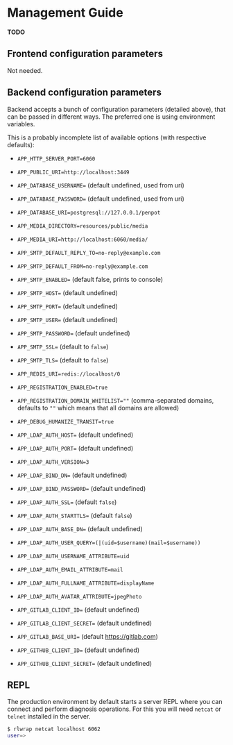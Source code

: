 # Management Guide #

**TODO**

## Frontend configuration parameters ##

Not needed.


## Backend configuration parameters ##

Backend accepts a bunch of configuration parameters (detailed above),
that can be passed in different ways. The preferred one is using
environment variables.

This is a probably incomplete list of available options (with
respective defaults):

- `APP_HTTP_SERVER_PORT=6060`
- `APP_PUBLIC_URI=http://localhost:3449`
- `APP_DATABASE_USERNAME=` (default undefined, used from uri)
- `APP_DATABASE_PASSWORD=` (default undefined, used from uri)
- `APP_DATABASE_URI=postgresql://127.0.0.1/penpot`
- `APP_MEDIA_DIRECTORY=resources/public/media`
- `APP_MEDIA_URI=http://localhost:6060/media/`
- `APP_SMTP_DEFAULT_REPLY_TO=no-reply@example.com`
- `APP_SMTP_DEFAULT_FROM=no-reply@example.com`
- `APP_SMTP_ENABLED=`  (default false, prints to console)
- `APP_SMTP_HOST=`     (default undefined)
- `APP_SMTP_PORT=`     (default undefined)
- `APP_SMTP_USER=`     (default undefined)
- `APP_SMTP_PASSWORD=` (default undefined)
- `APP_SMTP_SSL=`      (default to `false`)
- `APP_SMTP_TLS=`      (default to `false`)
- `APP_REDIS_URI=redis://localhost/0`
- `APP_REGISTRATION_ENABLED=true`
- `APP_REGISTRATION_DOMAIN_WHITELIST=""` (comma-separated domains, defaults to `""` which means that all domains are allowed)
- `APP_DEBUG_HUMANIZE_TRANSIT=true`

- `APP_LDAP_AUTH_HOST=`     (default undefined)
- `APP_LDAP_AUTH_PORT=`     (default undefined)
- `APP_LDAP_AUTH_VERSION=3`
- `APP_LDAP_BIND_DN=`       (default undefined)
- `APP_LDAP_BIND_PASSWORD=` (default undefined)
- `APP_LDAP_AUTH_SSL=`      (default `false`)
- `APP_LDAP_AUTH_STARTTLS=` (default `false`)
- `APP_LDAP_AUTH_BASE_DN=`  (default undefined)
- `APP_LDAP_AUTH_USER_QUERY=(|(uid=$username)(mail=$username))`
- `APP_LDAP_AUTH_USERNAME_ATTRIBUTE=uid`
- `APP_LDAP_AUTH_EMAIL_ATTRIBUTE=mail`
- `APP_LDAP_AUTH_FULLNAME_ATTRIBUTE=displayName`
- `APP_LDAP_AUTH_AVATAR_ATTRIBUTE=jpegPhoto`

- `APP_GITLAB_CLIENT_ID=`     (default undefined)
- `APP_GITLAB_CLIENT_SECRET=` (default undefined)
- `APP_GITLAB_BASE_URI=`      (default https://gitlab.com)

- `APP_GITHUB_CLIENT_ID=`     (default undefined)
- `APP_GITHUB_CLIENT_SECRET=` (default undefined)

## REPL ##

The production environment by default starts a server REPL where you
can connect and perform diagnosis operations. For this you will need
`netcat` or `telnet` installed in the server.

```bash
$ rlwrap netcat localhost 6062
user=>
```
